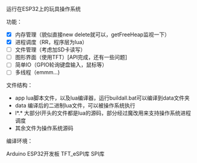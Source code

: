 运行在ESP32上的玩具操作系统

功能：

- [x] 内存管理（貌似直接new delete就可以，getFreeHeap监视一下）
- [x] 进程调度（RR，程序层为lua）
- [ ] 文件管理（考虑加SD卡读写）
- [ ] 图形界面（使用TFT）[API完成，还有一些问题]
- [ ] 简单IO（GPIO轮询键盘输入，鼠标等）
- [ ] 多线程（emmm...)

文件结构：

- app  lua脚本文件，以及lua编译器，运行buildall.bat可以编译到data文件夹
- data 编译后的二进制lua文件，可以被操作系统执行
- l*.* 大部分l开头的文件都是lua的源码，部分经过魔改用来支持操作系统进程调度
- 其余文件为操作系统源码

编译环境：

Arduino ESP32开发板
TFT_eSPI库
SPI库
